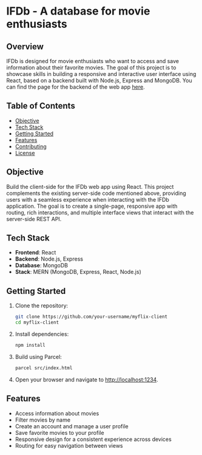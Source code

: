 # IFDb - A database for movie enthusiasts

## Overview

IFDb is designed for movie enthusiasts who want to access and save information about their favorite movies.
The goal of this project is to showcase skills in building a responsive and interactive user interface using React, based on a backend built with Node.js, Express and MongoDB.
You can find the page for the backend of the web app [here](https://github.com/SimeonTu/movie-app).

## Table of Contents

- [Objective](#objective)
- [Tech Stack](#tech-stack)
- [Getting Started](#getting-started)
- [Features](#features)
- [Contributing](#contributing)
- [License](#license)

## Objective

Build the client-side for the IFDb web app using React. This project complements the existing server-side code mentioned above, providing users with a seamless experience when interacting with the IFDb application. The goal is to create a single-page, responsive app with routing, rich interactions, and multiple interface views that interact with the server-side REST API.

## Tech Stack

- **Frontend**: React
- **Backend**: Node.js, Express
- **Database**: MongoDB
- **Stack**: MERN (MongoDB, Express, React, Node.js)

## Getting Started

1. Clone the repository:

   ```bash
   git clone https://github.com/your-username/myflix-client
   cd myflix-client
   ```

2. Install dependencies:

   ```bash
   npm install
   ```

3. Build using Parcel:

   ```bash
   parcel src/index.html
   ```

4. Open your browser and navigate to [http://localhost:1234](http://localhost:1234).

## Features

- Access information about movies
- Filter movies by name
- Create an account and manage a user profile
- Save favorite movies to your profile
- Responsive design for a consistent experience across devices
- Routing for easy navigation between views
